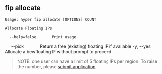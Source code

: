 ## fip allocate

    Usage: hyper fip allocate [OPTIONS] COUNT

    Allocate Floating IPs
    
      --help=false       Print usage
      --pick             Return a free (existing) floating IP if available
      -y, --yes          Allocate a bewfloating IP without prompt to proceed
      
> NOTE: one user can have a limit of 5 floating IPs per region. To raise the number, please [submit application](https://hyper.sh/)
